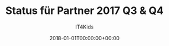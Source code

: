 ---
title: "Status für Partner 2017 Q3 & Q4"
date: 2018-01-01T00:00:00+00:00
startDate: 2017-06-01T00:00:00+00:00
draft: false
author: "IT4Kids"
kidsCount: 200
customerCount: 9
ogsCustomerCount: 8
regularCustomerCount: 0
licensedCustomerCount: 0
eventCustomerCount: 1
stateCount: 1
studentCount: 9
newStudentCount: 3
---